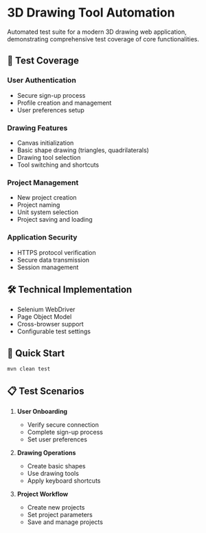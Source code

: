 # 3D Drawing Tool Automation

Automated test suite for a modern 3D drawing web application, demonstrating comprehensive test coverage of core functionalities.

## 🎨 Test Coverage

### User Authentication
- Secure sign-up process
- Profile creation and management
- User preferences setup

### Drawing Features
- Canvas initialization
- Basic shape drawing (triangles, quadrilaterals)
- Drawing tool selection
- Tool switching and shortcuts

### Project Management
- New project creation
- Project naming
- Unit system selection
- Project saving and loading

### Application Security
- HTTPS protocol verification
- Secure data transmission
- Session management

## 🛠️ Technical Implementation

- Selenium WebDriver
- Page Object Model
- Cross-browser support
- Configurable test settings

## 🚀 Quick Start

```bash
mvn clean test
```

## 📋 Test Scenarios

1. **User Onboarding**
   - Verify secure connection
   - Complete sign-up process
   - Set user preferences

2. **Drawing Operations**
   - Create basic shapes
   - Use drawing tools
   - Apply keyboard shortcuts

3. **Project Workflow**
   - Create new projects
   - Set project parameters
   - Save and manage projects
